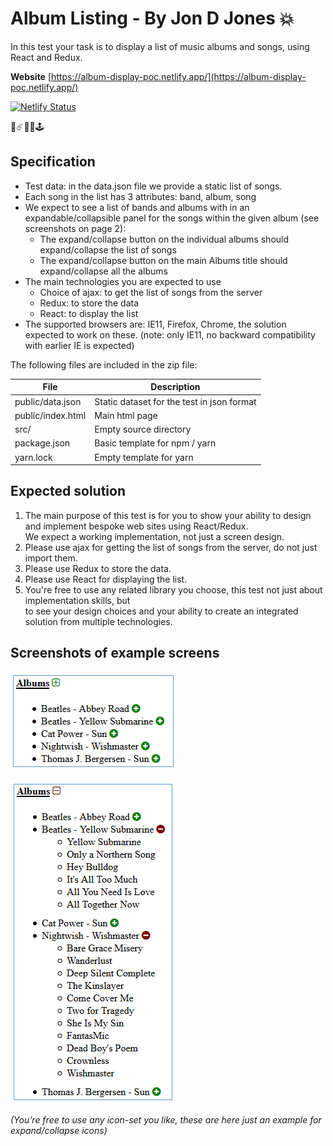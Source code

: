 # Album Listing - By Jon D Jones 💥

In this test your task is to display a list of music albums and songs, using React and Redux.

**Website** [https://album-display-poc.netlify.app/](https://album-display-poc.netlify.app/)

[![Netlify Status](https://api.netlify.com/api/v1/badges/5d81a2c8-90a9-4989-905d-fcab4ebc8b97/deploy-status)](https://app.netlify.com/sites/album-display-poc/deploys)

👾☄️👻👺🕹️

## Specification

- Test data: in the data.json file we provide a static list of songs.
- Each song in the list has 3 attributes: band, album, song
- We expect to see a list of bands and albums with in an expandable/collapsible panel for the
  songs within the given album (see screenshots on page 2):
    - The expand/collapse button on the individual albums should expand/collapse the list of songs
    - The expand/collapse button on the main Albums title should expand/collapse all the albums
- The main technologies you are expected to use
    - Choice of ajax: to get the list of songs from the server
    - Redux: to store the data
    - React: to display the list
- The supported browsers are: IE11, Firefox, Chrome, the solution expected to work on these.
  (note: only IE11, no backward compatibility with earlier IE is expected)

The following files are included in the zip file:

|  File                            |  Description                                 |
|  ------------------------------  |  ------------------------------------------  |        
|  public/data.json                |  Static dataset for the test in json format  |
|  public/index.html               |  Main html page                              |
|  src/                            |  Empty source directory                      |
|  package.json                    |  Basic template for npm / yarn|              |
|  yarn.lock                       |  Empty template for yarn                     |

## Expected solution

1. The main purpose of this test is for you to show your ability to design and implement
   bespoke web sites using React/Redux.  
   We expect a working implementation, not just a screen design.
2. Please use ajax for getting the list of songs from the server, do not just import them.
3. Please use Redux to store the data.
4. Please use React for displaying the list.
5. You're free to use any related library you choose, this test not just about implementation skills, but  
   to see your design choices and your ability to create an integrated solution from multiple technologies.

## Screenshots of example screens 

![Screen Shot 2017-04-03 at 22.40.04.png](/asset/37536905-Screen%20Shot%202017-04-03%20at%2022.40.04.png)

![Screen Shot 2017-04-03 at 22.40.50.png](/asset/398891032-Screen%20Shot%202017-04-03%20at%2022.40.50.png)

*(You’re free to use any icon-set you like, these are here just an example for expand/collapse icons)*
